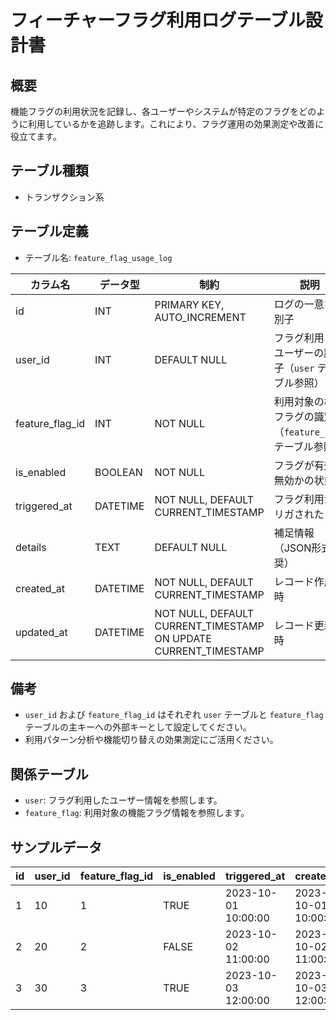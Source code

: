 # フィーチャーフラグ利用ログテーブル設計書

## 概要
機能フラグの利用状況を記録し、各ユーザーやシステムが特定のフラグをどのように利用しているかを追跡します。これにより、フラグ運用の効果測定や改善に役立てます。

## テーブル種類
- トランザクション系

## テーブル定義
- テーブル名: `feature_flag_usage_log`

| カラム名         | データ型      | 制約                                      | 説明                                    |
|------------------|---------------|-------------------------------------------|-----------------------------------------|
| id               | INT           | PRIMARY KEY, AUTO_INCREMENT               | ログの一意な識別子                        |
| user_id          | INT           | DEFAULT NULL                              | フラグ利用したユーザーの識別子（`user` テーブル参照） |
| feature_flag_id  | INT           | NOT NULL                                  | 利用対象の機能フラグの識別子（`feature_flag` テーブル参照） |
| is_enabled       | BOOLEAN       | NOT NULL                                  | フラグが有効か無効かの状態                |
| triggered_at     | DATETIME      | NOT NULL, DEFAULT CURRENT_TIMESTAMP       | フラグ利用がトリガされた日時             |
| details          | TEXT          | DEFAULT NULL                              | 補足情報（JSON形式推奨）                |
| created_at       | DATETIME      | NOT NULL, DEFAULT CURRENT_TIMESTAMP       | レコード作成日時                        |
| updated_at       | DATETIME      | NOT NULL, DEFAULT CURRENT_TIMESTAMP ON UPDATE CURRENT_TIMESTAMP | レコード更新日時            |

## 備考
- `user_id` および `feature_flag_id` はそれぞれ `user` テーブルと `feature_flag` テーブルの主キーへの外部キーとして設定してください。
- 利用パターン分析や機能切り替えの効果測定にご活用ください。

## 関係テーブル
- `user`: フラグ利用したユーザー情報を参照します。
- `feature_flag`: 利用対象の機能フラグ情報を参照します。

## サンプルデータ
| id | user_id | feature_flag_id | is_enabled | triggered_at          | created_at           | updated_at           |
|----|---------|-----------------|------------|-----------------------|----------------------|----------------------|
| 1  | 10      | 1               | TRUE       | 2023-10-01 10:00:00   | 2023-10-01 10:00:00  | 2023-10-01 10:00:00  |
| 2  | 20      | 2               | FALSE      | 2023-10-02 11:00:00   | 2023-10-02 11:00:00  | 2023-10-02 11:00:00  |
| 3  | 30      | 3               | TRUE       | 2023-10-03 12:00:00   | 2023-10-03 12:00:00  | 2023-10-03 12:00:00  |
